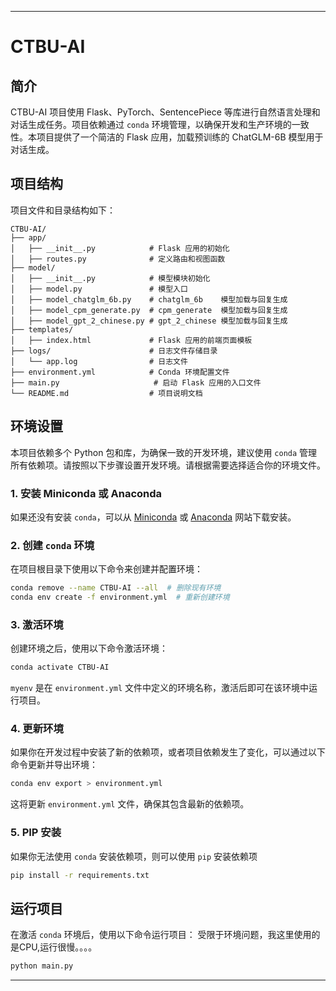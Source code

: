 
---

# CTBU-AI

## 简介

CTBU-AI 项目使用 Flask、PyTorch、SentencePiece 等库进行自然语言处理和对话生成任务。项目依赖通过 `conda` 环境管理，以确保开发和生产环境的一致性。本项目提供了一个简洁的 Flask 应用，加载预训练的 ChatGLM-6B 模型用于对话生成。

## 项目结构

项目文件和目录结构如下：

```
CTBU-AI/
├── app/
│   ├── __init__.py            # Flask 应用的初始化
│   ├── routes.py              # 定义路由和视图函数
├── model/
│   ├── __init__.py            # 模型模块初始化
│   ├── model.py               # 模型入口
│   ├── model_chatglm_6b.py    # chatglm_6b    模型加载与回复生成
│   ├── model_cpm_generate.py  # cpm_generate  模型加载与回复生成
│   ├── model_gpt_2_chinese.py # gpt_2_chinese 模型加载与回复生成
├── templates/
│   ├── index.html             # Flask 应用的前端页面模板
├── logs/                      # 日志文件存储目录
│   └── app.log                # 日志文件
├── environment.yml            # Conda 环境配置文件
├── main.py                     # 启动 Flask 应用的入口文件
└── README.md                  # 项目说明文档
```

## 环境设置

本项目依赖多个 Python 包和库，为确保一致的开发环境，建议使用 `conda` 管理所有依赖项。请按照以下步骤设置开发环境。请根据需要选择适合你的环境文件。

### 1. 安装 Miniconda 或 Anaconda

如果还没有安装 `conda`，可以从 [Miniconda](https://docs.conda.io/en/latest/miniconda.html) 或 [Anaconda](https://www.anaconda.com/products/individual) 网站下载安装。

### 2. 创建 `conda` 环境

在项目根目录下使用以下命令来创建并配置环境：

```bash
conda remove --name CTBU-AI --all  # 删除现有环境
conda env create -f environment.yml  # 重新创建环境
```

### 3. 激活环境

创建环境之后，使用以下命令激活环境：

```bash
conda activate CTBU-AI
```

`myenv` 是在 `environment.yml` 文件中定义的环境名称，激活后即可在该环境中运行项目。

### 4. 更新环境

如果你在开发过程中安装了新的依赖项，或者项目依赖发生了变化，可以通过以下命令更新并导出环境：

```bash
conda env export > environment.yml
```

这将更新 `environment.yml` 文件，确保其包含最新的依赖项。

### 5. PIP 安装

如果你无法使用 `conda` 安装依赖项，则可以使用 `pip` 安装依赖项

```bash
pip install -r requirements.txt
```

## 运行项目

在激活 `conda` 环境后，使用以下命令运行项目：
受限于环境问题，我这里使用的是CPU,运行很慢。。。。

```bash
python main.py
```
---